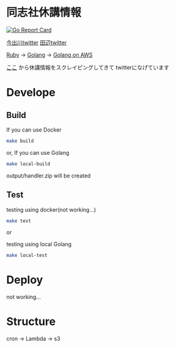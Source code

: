 # 同志社休講情報

[![Go Report Card](https://goreportcard.com/badge/github.com/g-hyoga/kyuko)](https://goreportcard.com/report/github.com/g-hyoga/kyuko)

[今出川twitter](https://twitter.com/kyuko_imadegawa)
[田辺twitter](https://twitter.com/kyuko_tanabe)


[Ruby](https://github.com/g-hyoga/kyuko/tree/ruby) -> [Golang](https://github.com/g-hyoga/kyuko/tree/Golang) -> [Golang on AWS](https://github.com/g-hyoga/kyuko)

[ここ](http://duet.doshisha.ac.jp/kyuko/i/)
から休講情報をスクレイピングしてきて
twitterになげています

# Develope


## Build 

If you can use Docker

```sh
make build
```


or, If you can use Golang 

```sh
make local-build
```

output/handler.zip will be created

## Test

testing using docker(not working...)

```sh
make test
```

or 

testing using local Golang

```sh
make local-test
```

# Deploy

not working...

# Structure

cron -> Lambda -> s3

